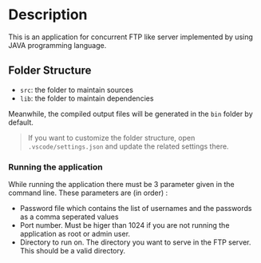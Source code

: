 # Description

This is an application for concurrent FTP like server implemented by using JAVA programming language.

## Folder Structure

- `src`: the folder to maintain sources
- `lib`: the folder to maintain dependencies

Meanwhile, the compiled output files will be generated in the `bin` folder by default.

> If you want to customize the folder structure, open `.vscode/settings.json` and update the related settings there.

### Running the application

While running the application there must be 3 parameter given in the command line. These parameters are (in order) :

- Password file which contains the list of usernames and the passwords as a comma seperated values
- Port number. Must be higer than 1024 if you are not running the application as root or admin user.
- Directory to run on. The directory you want to serve in the FTP server. This should be a valid directory.
